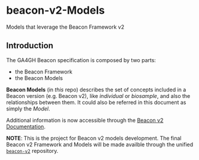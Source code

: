 # beacon-v2-Models

Models that leverage the Beacon Framework v2

## Introduction
The GA4GH Beacon specification is composed by two parts:

* the Beacon Framework
* the Beacon Models

**Beacon Models** (in *this* repo) describes the set of concepts included in a Beacon version (e.g. Beacon v2), like *individual* or *biosample*, and also the relationships between them. It could also be referred in this document as simply the *Model*.

Additional information is now accessible through the [Beacon v2 Documentation](http://docs.genomebeacons.org/models/).

**NOTE**: This is the project for Beacon v2 models development. The final Beacon v2 Framework
and Models will be made availble through the unified [`beacon-v2`](https://github.com/ga4gh-beacon/beacon-v2) repository.
